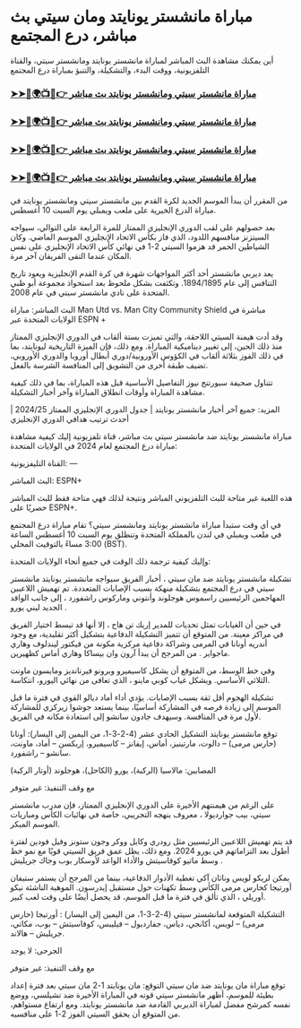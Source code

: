 #  مباراة مانشستر يونايتد ومان سيتي بث مباشر، درع المجتمع

أين يمكنك مشاهدة البث المباشر لمباراة مانشستر يونايتد ومانشستر سيتي، والقناة التلفزيونية، ووقت البدء، والتشكيلة، والتنبؤ بمباراة درع المجتمع

<h3><a href="https://cutt.ly/Xecc2d59">➤➤🔴🌍📺📱👉 مباراة مانشستر سيتي ومانشستر يونايتد بث مباشر</a></h3>

<h3><a href="https://cutt.ly/Xecc2d59">➤➤🔴🌍📺📱👉 مباراة مانشستر سيتي ومانشستر يونايتد بث مباشر</a></h3>

<h3><a href="https://cutt.ly/Xecc2d59">➤➤🔴🌍📺📱👉 مباراة مانشستر سيتي ومانشستر يونايتد بث مباشر</a></h3>

<h3><a href="https://cutt.ly/Xecc2d59">➤➤🔴🌍📺📱👉 مباراة مانشستر سيتي ومانشستر يونايتد بث مباشر</a></h3>

من المقرر أن يبدأ الموسم الجديد لكرة القدم بين مانشستر سيتي ومانشستر يونايتد في مباراة الدرع الخيرية على ملعب ويمبلي يوم السبت 10 أغسطس.

بعد حصولهم على لقب الدوري الإنجليزي الممتاز للمرة الرابعة على التوالي، سيواجه السيتزنز منافسهم اللدود، الذي فاز بكأس الاتحاد الإنجليزي الموسم الماضي. وكان الشياطين الحمر قد هزموا السيتي 2-1 في نهائي كأس الاتحاد الإنجليزي على نفس المكان عندما التقى الفريقان آخر مرة.

يعد ديربي مانشستر أحد أكثر المواجهات شهرة في كرة القدم الإنجليزية ويعود تاريخ التنافس إلى عام 1894/1895. وتكثفت بشكل ملحوظ بعد استحواذ مجموعة أبو ظبي المتحدة على نادي مانشستر سيتي في عام 2008. 

البث المباشر: مباراة Man Utd vs. Man City Community Shield مباشرة في الولايات المتحدة عبر ESPN +

وقد أدت هيمنة السيتي اللاحقة، والتي تميزت بستة ألقاب في الدوري الإنجليزي الممتاز منذ ذلك الحين، إلى تغيير ديناميكية المباراة. ومع ذلك، فإن الميزة التاريخية ليونايتد، بما في ذلك الفوز بثلاثة ألقاب في الكؤوس الأوروبية/دوري أبطال أوروبا والدوري الأوروبي، تضيف طبقة أخرى من التشويق إلى المنافسة الشرسة بالفعل. 

تتناول صحيفة سبورتنج نيوز التفاصيل الأساسية قبل هذه المباراة، بما في ذلك كيفية مشاهدة المباراة وأوقات انطلاق المباراة وآخر أخبار التشكيلة.

المزيد:  جميع آخر أخبار مانشستر يونايتد  |  جدول الدوري الإنجليزي الممتاز 2024/25  |  أحدث ترتيب هدافي الدوري الإنجليزي

مباراة مانشستر يونايتد ضد مانشستر سيتي بث مباشر، قناة تلفزيونية
إليك كيفية مشاهدة مباراة درع المجتمع لعام 2024 في الولايات المتحدة: 

القناة التليفزيونية:  — 

البث المباشر: ESPN+ 

هذه اللعبة غير متاحة للبث التلفزيوني المباشر ونتيجة لذلك فهي متاحة فقط للبث المباشر حصريًا على ESPN+. 

في أي وقت ستبدأ مباراة مانشستر يونايتد ومانشستر سيتي؟ 
تقام مباراة درع المجتمع في ملعب ويمبلي في لندن بالمملكة المتحدة وتنطلق يوم السبت 10 أغسطس الساعة 3:00 مساءً بالتوقيت المحلي (BST).

وإليك كيفية ترجمة ذلك الوقت في جميع أنحاء الولايات المتحدة:

تشكيلة مانشستر يونايتد ضد مان سيتي ، أخبار الفريق
سيواجه مانشستر يونايتد مانشستر سيتي في درع المجتمع بتشكيلة منهكة بسبب الإصابات المتعددة. تم تهميش اللاعبين المهاجمين الرئيسيين راسموس هوجلوند وأنتوني وماركوس راشفورد ، إلى جانب الوافد الجديد ليني يورو . 

في حين أن الغيابات تمثل تحديات للمدير إريك تن هاج ، إلا أنها قد تبسط اختيار الفريق في مراكز معينة. من المتوقع أن تتميز التشكيلة الدفاعية بتشكيل أكثر تقليدية، مع وجود أندريه أونانا في المرمى وشراكة دفاعية مركزية مكونة من فيكتور ليندلوف وهاري ماجواير . من المرجح أن يبدأ آرون وان بيساكا وهاري أماس كظهيرين.

وفي خط الوسط، من المتوقع أن يشكل كاسيميرو وبرونو فيرنانديز ومايسون ماونت الثلاثي الأساسي. ويشكل غياب كوبي ماينو ، الذي تعافى من نهائي اليورو، انتكاسة. 

تشكيلة الهجوم أقل ثقة بسبب الإصابات. يؤدي أداء أماد ديالو القوي في فترة ما قبل الموسم إلى زيادة فرصه في المشاركة أساسيًا، بينما يستعد جوشوا زيركزي للمشاركة لأول مرة في المنافسة. وسيهدف جادون سانشو إلى استعادة مكانه في الفريق.

توقع مانشستر يونايتد التشكيل الحادي عشر (4-2-3-1، من اليمين إلى اليسار): أونانا (حارس مرمى) – دالوت، مارتينيز، أماس، إيفانز – كاسيميرو، إريكسن – أماد، ماونت، سانشو – راشفورد.

المصابين:  مالاسيا (الركبة)، يورو (الكاحل)، هوجلوند (أوتار الركبة)

مع وقف التنفيذ:  غير متوفر

على الرغم من هيمنتهم الأخيرة على الدوري الإنجليزي الممتاز، فإن مدرب مانشستر سيتي، بيب جوارديولا ، معروف بنهجه التجريبي، خاصة في نهائيات الكأس ومباريات الموسم المبكر.

قد يتم تهميش اللاعبين الرئيسيين مثل رودري وكايل ووكر وجون ستونز وفيل فودين لفترة أطول بعد التزاماتهم في يورو 2024. ومع ذلك، يظل عمق فريق السيتي قويًا مع نمو خط وسط ماتيو كوفاسيتش والأداء الواعد لأوسكار بوب وجاك جريليش .

يمكن لريكو لويس وناثان آكي تغطية الأدوار الدفاعية، بينما من المرجح أن يستمر ستيفان أورتيجا كحارس مرمى الكأس وسط تكهنات حول مستقبل إيدرسون. الموهبة الناشئة نيكو أوريلي ، الذي تألق في فترة ما قبل الموسم، قد يحصل أيضًا على وقت لعب كبير.

التشكيلة المتوقعة لمانشستر سيتي (4-2-3-1، من اليمين إلى اليسار) : أورتيجا (حارس مرمى) – لويس، أكانجي، دياس، جفارديول – فيليبس، كوفاسيتش – بوب، مكاتي، جريليش – هالاند.

الجرحى:  لا يوجد

مع وقف التنفيذ: غير متوفر

توقع مباراة مان يونايتد ضد مان سيتي
التوقع: مان يونايتد 1-2 مان سيتي
بعد فترة إعداد بطيئة للموسم، أظهر مانشستر سيتي قوته في المباراة الأخيرة ضد تشيلسي، ووضع نفسه كمرشح مفضل لمباراة الديربي القادمة ضد مانشستر يونايتد. ومع ارتفاع مستواهم، من المتوقع أن يحقق السيتي الفوز 2-1 على منافسيه.
